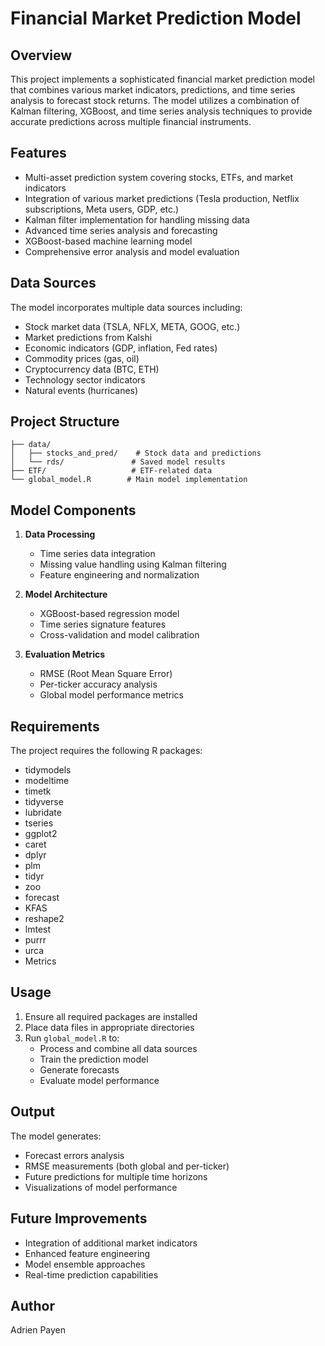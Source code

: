 # Financial Market Prediction Model

## Overview
This project implements a sophisticated financial market prediction model that combines various market indicators, predictions, and time series analysis to forecast stock returns. The model utilizes a combination of Kalman filtering, XGBoost, and time series analysis techniques to provide accurate predictions across multiple financial instruments.

## Features
- Multi-asset prediction system covering stocks, ETFs, and market indicators
- Integration of various market predictions (Tesla production, Netflix subscriptions, Meta users, GDP, etc.)
- Kalman filter implementation for handling missing data
- Advanced time series analysis and forecasting
- XGBoost-based machine learning model
- Comprehensive error analysis and model evaluation

## Data Sources
The model incorporates multiple data sources including:
- Stock market data (TSLA, NFLX, META, GOOG, etc.)
- Market predictions from Kalshi
- Economic indicators (GDP, inflation, Fed rates)
- Commodity prices (gas, oil)
- Cryptocurrency data (BTC, ETH)
- Technology sector indicators
- Natural events (hurricanes)

## Project Structure
```
├── data/
│   ├── stocks_and_pred/    # Stock data and predictions
│   └── rds/               # Saved model results
├── ETF/                   # ETF-related data
└── global_model.R        # Main model implementation
```

## Model Components
1. **Data Processing**
   - Time series data integration
   - Missing value handling using Kalman filtering
   - Feature engineering and normalization

2. **Model Architecture**
   - XGBoost-based regression model
   - Time series signature features
   - Cross-validation and model calibration

3. **Evaluation Metrics**
   - RMSE (Root Mean Square Error)
   - Per-ticker accuracy analysis
   - Global model performance metrics

## Requirements
The project requires the following R packages:
- tidymodels
- modeltime
- timetk
- tidyverse
- lubridate
- tseries
- ggplot2
- caret
- dplyr
- plm
- tidyr
- zoo
- forecast
- KFAS
- reshape2
- lmtest
- purrr
- urca
- Metrics

## Usage
1. Ensure all required packages are installed
2. Place data files in appropriate directories
3. Run `global_model.R` to:
   - Process and combine all data sources
   - Train the prediction model
   - Generate forecasts
   - Evaluate model performance

## Output
The model generates:
- Forecast errors analysis
- RMSE measurements (both global and per-ticker)
- Future predictions for multiple time horizons
- Visualizations of model performance

## Future Improvements
- Integration of additional market indicators
- Enhanced feature engineering
- Model ensemble approaches
- Real-time prediction capabilities

## Author
Adrien Payen
